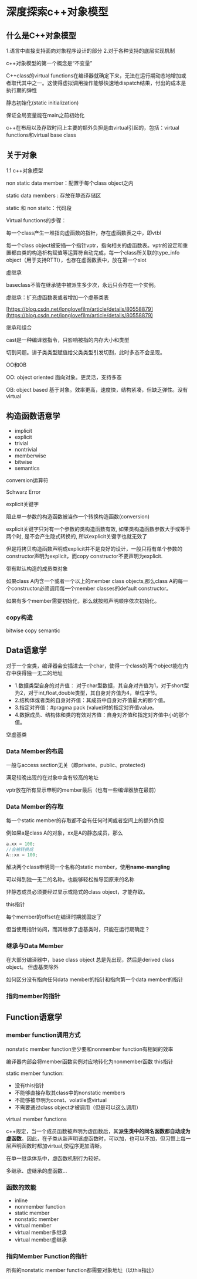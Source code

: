 # 深度探索c++对象模型

## 什么是C++对象模型

1.语言中直接支持面向对象程序设计的部分
2.对于各种支持的底层实现机制

c++对象模型的第一个概念是“不变量”

C++class的virtual functions在编译器就确定下来，无法在运行期动态地增加或者取代其中之一。这使得虚拟调用操作能够快速地dispatch结果，付出的成本是执行期的弹性

静态初始化(static initialization)

保证全局变量能在main之前初始化

c++在布局以及存取时间上主要的额外负担是由virtual引起的，包括：virtual functions和virtual base class

## 关于对象

1.1 c++对象模型

non static data member：配置于每个class object之内

static data members : 存放在静态存储区

static 和 non staitc：代码段

Virtual functions的步骤：

每一个class产生一堆指向虚函数的指针，存在虚函数表之中，即vtbl

每一个class object被安插一个指针vptr，指向相关的虚函数表。vptr的设定和重置都由类的构造析构赋值等运算符自动完成，每一个class所关联的type_info object（用于支持RTTI），也存在虚函数表中，放在第一个slot

虚继承

baseclass不管在继承链中被派生多少次，永远只会存在一个实例。

虚继承：扩充虚函数表或者增加一个虚基类表

[https://blog.csdn.net/longlovefilm/article/details/80558879](https://blog.csdn.net/longlovefilm/article/details/80558879)

继承和组合

cast是一种编译器指令，只影响被指的内存大小和类型

切割问题。讲子类类型赋值给父类类型引发切割，此时多态不会呈现。

OO和OB

OO: object oriented 面向对象。更灵活，支持多态

OB: object based 基于对象。效率更高，速度快，结构紧凑，但缺乏弹性。没有virtual

## 构造函数语意学

* implicit
* explicit
* trivial
* nontrivial
* memberwise
* bitwise
* semantics

conversion运算符

Schwarz Error

explicit关键字

阻止单一参数的构造函数被当作一个转换构造函数(conversion)

explicit关键字只对有一个参数的类构造函数有效, 如果类构造函数参数大于或等于两个时, 是不会产生隐式转换的, 所以explicit关键字也就无效了

但是将拷贝构造函数声明成explicit并不是良好的设计，一般只将有单个参数的constructor声明为explicit，而copy constructor不要声明为explicit.

带有默认构造的成员类对象

如果class A内含一个或者一个以上的member class objects,那么class A的每一个constructor必须调用每一个member classes的default constructor。

如果有多个member需要初始化，那么就按照声明顺序依次初始化。

### copy构造

bitwise copy semantic

## Data语意学

对于一个空类，编译器会安插进去一个char，使得一个class的两个object能在内存中获得独一无二的地址

* 1.数据类型自身的对齐值：
对于char型数据，其自身对齐值为1，对于short型为2，对于int,float,double类型，其自身对齐值为4，单位字节。
* 2.结构体或者类的自身对齐值：其成员中自身对齐值最大的那个值。
* 3.指定对齐值：#pragma pack (value)时的指定对齐值value。
* 4.数据成员、结构体和类的有效对齐值：自身对齐值和指定对齐值中小的那个值。

空虚基类

### Data Member的布局

一般与access section无关（即private、public、protected)

满足较晚出现的在对象中含有较高的地址

vptr放在所有显示申明的member最后（也有一些编译器放在最前）

### Data Member的存取

每一个static member的存取都不会有任何时间或者空间上的额外负担

例如果a是class A的对象，xx是A的静态成员，那么

```cpp
a.xx = 100;
//会被转换成
A::xx = 100;
```

解决两个class申明同一个名称的static member，使用**name-mangling**

可以得到独一无二的名称，也能够轻松推导回原来的名称

非静态成员必须要经过显示或隐式的class object，才能存取。

this指针

每个member的offset在编译时期就固定了

但当使用指针访问，而其继承了虚基类时，只能在运行期确定？

### 继承与Data Member

在大部分编译器中，base class object 总是先出现，然后是derived class object。 但虚基类除外
 
如何区分没有指向任何data member的指针和指向第一个data member的指针

### 指向member的指针

## Function语意学

### member function调用方式

nonstatic member function至少要和nonmember function有相同的效率

编译器内部会将member函数实例对应地转化为nonmember函数 this指针

static member function:

* 没有this指针
* 不能够直接存取其class中的nonstatic members
* 不能够被申明为const、volatile或virtual
* 不需要通过class object才被调用（但是可以这么调用）

virtual member functions

c++规定，当一个成员函数被声明为虚函数后，其**派生类中的同名函数都自动成为虚函数**。因此，在子类从新声明该虚函数时，可以加，也可以不加，但习惯上每一层声明函数时都加virtual,使程序更加清晰。

在单一继承体系中，虚函数机制行为较好。

多继承、虚继承的虚函数...

### 函数的效能

* inline
* nonmember function
* static member
* nonstatic member
* virtual member
* virtual member多继承
* virtual member虚继承

### 指向Member Function的指针

所有的nonstatic member function都需要对象地址（以this指出）

